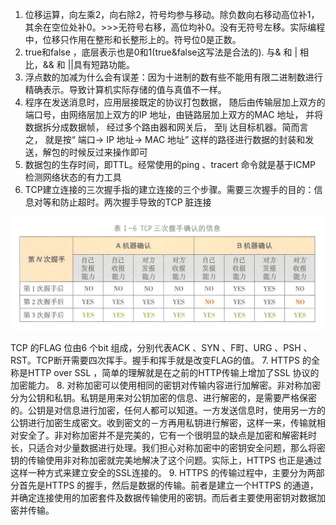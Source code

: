 1. 位移运算，向左乘2，向右除2，符号均参与移动。除负数向右移动高位补1，其余在空位处补0。>>>无符号右移，高位均补0。没有无符号左移。实际编程中，位移只作用在整形和长整形上的。符号位0是正数。
2. true和false ，底层表示也是0和1(true&false这写法是合法的). 与& 和 | 相比，&& 和 ||具有短路功能。  
3. 浮点数的加减为什么会有误差：因为十进制的数有些不能用有限二进制数进行精确表示。导致计算机实际存储的值与真值不一样。
4. 程序在发送消息时，应用层接既定的协议打包数据， 随后由传输层加上双方的端口号，由网络层加上双方的IP 地址，由链路层加上双方的MAC 地址， 并将数据拆分成数据帧， 经过多个路由器和网关后， 至lj 达目标机器。简而言之， 就是按“ 端口→ IP 地址→ MAC 地址” 这样的路径进行数据的封装和发送，解包的时候反过来操作即可
5. 数据包的生存时间，即TTL。经常使用的ping 、tracert 命令就是基于ICMP 检测网络状态的有力工具
6. TCP建立连接的三次握手指的建立连接的三个步骤。需要三次握手的目的：信息对等和防止超时。两次握手导致的TCP 脏连接

![](./img/a.png)

TCP 的FLAG 位由6 个bit 组成，分别代表ACK 、SYN 、F町、URG 、PSH 、RST。TCP断开需要四次挥手。握手和挥手就是改变FLAG的值。
7. HTTPS 的全称是HTTP over SSL ，简单的理解就是在之前的HTTP传输上增加了SSL 协议的加密能力。
8. 对称加密可以使用相同的密钥对传输内容进行加解密。非对称加密分为公钥和私钥。私钥是用来对公钥加密的信息、进行解密的，是需要严格保密的。公钥是对信息进行加密，任何人都可以知道。一方发送信息时，使用另一方的公钥进行加密生成密文。收到密文的－方再用私钥进行解密，这样一来，传输就相对安全了。非对称加密并不是完美的，它有一个很明显的缺点是加密和解密耗时长，只适合对少量数据进行处理。我们担心对称加密中的密钥安全问题，那么将密钥的传输使用非对称加密就完美地解决了这个问题。实际上，HTTPS 也正是通过这样一种方式来建立安全的SSL连接的。
9. HTTPS 的传输过程中，主要分为两部分首先是HTTPS 的握手，然后是数据的传输。前者是建立一个HTTPS 的通道，并确定连接使用的加密套件及数据传输使用的密钥。而后者主要使用密钥对数据加密并传输。